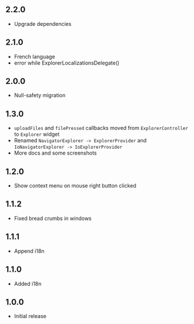 ## 2.2.0

* Upgrade dependencies

## 2.1.0

* French language
* error while ExplorerLocalizationsDelegate() 

## 2.0.0

* Null-safety migration
## 1.3.0

* `uploadFiles` and `filePressed` callbacks moved from `ExplorerController` to `Explorer` widget 
* Renamed `NavigatorExplorer -> ExplorerProvider` and `IoNavigatorExplorer -> IoExplorerProvider`
* More docs and some screenshots

## 1.2.0

* Show context menu on mouse right button clicked

## 1.1.2

* Fixed bread crumbs in windows

## 1.1.1

* Append i18n

## 1.1.0

* Added i18n

## 1.0.0 

* Initial release
